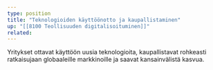 ```yaml
---
type: position
title: "Teknologioiden käyttöönotto ja kaupallistaminen"
up: "[[8100 Teollisuuden digitalisoituminen]]"
related:
---
```


Yritykset ottavat käyttöön uusia teknologioita, kaupallistavat rohkeasti ratkaisujaan globaaleille markkinoille ja saavat kansainvälistä kasvua.